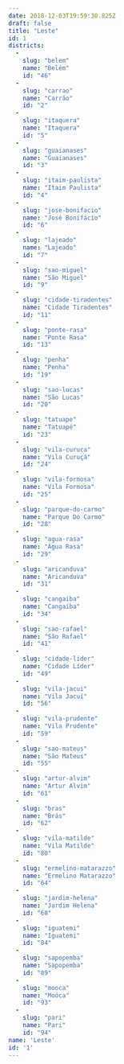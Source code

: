 ```yaml
---
date: 2018-12-03T19:59:30.825Z
draft: false
title: "Leste"
id: 1
districts:
  -
    slug: "belem"
    name: "Belém"
    id: "46"
  -
    slug: "carrao"
    name: "Carrão"
    id: "2"
  -
    slug: "itaquera"
    name: "Itaquera"
    id: "5"
  -
    slug: "guaianases"
    name: "Guaianases"
    id: "3"
  -
    slug: "itaim-paulista"
    name: "Itaim Paulista"
    id: "4"
  -
    slug: "jose-bonifacio"
    name: "José Bonifácio"
    id: "6"
  -
    slug: "lajeado"
    name: "Lajeado"
    id: "7"
  -
    slug: "sao-miguel"
    name: "São Miguel"
    id: "9"
  -
    slug: "cidade-tiradentes"
    name: "Cidade Tiradentes"
    id: "11"
  -
    slug: "ponte-rasa"
    name: "Ponte Rasa"
    id: "13"
  -
    slug: "penha"
    name: "Penha"
    id: "19"
  -
    slug: "sao-lucas"
    name: "São Lucas"
    id: "20"
  -
    slug: "tatuape"
    name: "Tatuapé"
    id: "23"
  -
    slug: "vila-curuca"
    name: "Vila Curuçá"
    id: "24"
  -
    slug: "vila-formosa"
    name: "Vila Formosa"
    id: "25"
  -
    slug: "parque-do-carmo"
    name: "Parque Do Carmo"
    id: "28"
  -
    slug: "agua-rasa"
    name: "Água Rasa"
    id: "29"
  -
    slug: "aricanduva"
    name: "Aricanduva"
    id: "31"
  -
    slug: "cangaiba"
    name: "Cangaíba"
    id: "34"
  -
    slug: "sao-rafael"
    name: "São Rafael"
    id: "41"
  -
    slug: "cidade-lider"
    name: "Cidade Líder"
    id: "49"
  -
    slug: "vila-jacui"
    name: "Vila Jacuí"
    id: "56"
  -
    slug: "vila-prudente"
    name: "Vila Prudente"
    id: "59"
  -
    slug: "sao-mateus"
    name: "São Mateus"
    id: "55"
  -
    slug: "artur-alvim"
    name: "Artur Alvim"
    id: "61"
  -
    slug: "bras"
    name: "Brás"
    id: "62"
  -
    slug: "vila-matilde"
    name: "Vila Matilde"
    id: "80"
  -
    slug: "ermelino-matarazzo"
    name: "Ermelino Matarazzo"
    id: "64"
  -
    slug: "jardim-helena"
    name: "Jardim Helena"
    id: "68"
  -
    slug: "iguatemi"
    name: "Iguatemi"
    id: "84"
  -
    slug: "sapopemba"
    name: "Sapopemba"
    id: "89"
  -
    slug: "mooca"
    name: "Moóca"
    id: "93"
  -
    slug: "pari"
    name: "Pari"
    id: "94"
name: 'Leste'
id: '1'
---
```

		